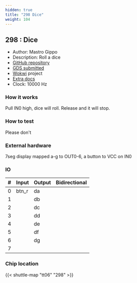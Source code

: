 ```yaml
---
hidden: true
title: "298 Dice"
weight: 104
---
```


## 298 : Dice

* Author: Mastro Gippo
* Description: Roll a dice
* [GitHub repository](https://github.com/mastrogippo/tt06-mastrogippo)
* [GDS submitted](https://github.com/mastrogippo/tt06-mastrogippo/actions/runs/8679404401)
* [Wokwi](https://wokwi.com/projects/395054823837887489) project
* [Extra docs]()
* Clock: 10000 Hz

<!---

This file is used to generate your project datasheet. Please fill in the information below and delete any unused
sections.

You can also include images in this folder and reference them in the markdown. Each image must be less than
512 kb in size, and the combined size of all images must be less than 1 MB.
-->


### How it works

Pull IN0 high, dice will roll. Release and it will stop.

### How to test

Please don't

### External hardware

7seg display mapped a-g to OUT0-6, a button to VCC on IN0


### IO

| #             | Input    | Output   | Bidirectional   |
| ------------- | -------- | -------- | --------------- |
| 0 | btn_r  | da  |      |
| 1 |   | db  |      |
| 2 |   | dc  |      |
| 3 |   | dd  |      |
| 4 |   | de  |      |
| 5 |   | df  |      |
| 6 |   | dg  |      |
| 7 |   |   |      |


### Chip location

{{< shuttle-map "tt06" "298" >}}
